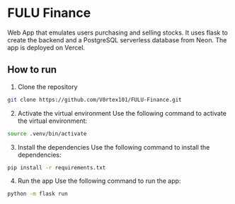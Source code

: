 # FULU Finance

Web App that emulates users purchasing and selling stocks. It uses flask to create the backend and a PostgreSQL serverless database
from Neon. The app is deployed on Vercel.

## How to run 

1. Clone the repository
```bash
git clone https://github.com/V0rtex101/FULU-Finance.git
```

2. Activate the virtual environment
Use the following command to activate the virtual environment:
```bash
source .venv/bin/activate
```

3. Install the dependencies
Use the following command to install the dependencies:
```bash
pip install -r requirements.txt
```
4. Run the app
Use the following command to run the app:
```bash
python -m flask run
```